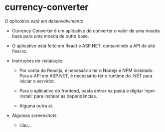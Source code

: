 # currency-converter

*O aplicativo está em desenvolvimento*

* Currency Converter é um aplicativo de converter o valor de uma moeda base para uma moeda de outra base.

* O aplicativo está feito em React e ASP.NET, consumindo a API do site fixer.io.

* Instruções de instalação:

    - Por conta do Reactjs, é necessário ter o Nodejs e NPM instalado. Para a API em ASP.NET, é necessário ter o runtime do .NET para iniciar o servidor.

    - Para o aplicativo do frontend, basta entrar na pasta e digitar 'npm install' para instalar as dependências.

    - Alguma outra aí.

* Algumas screenshots:

    - Uau...